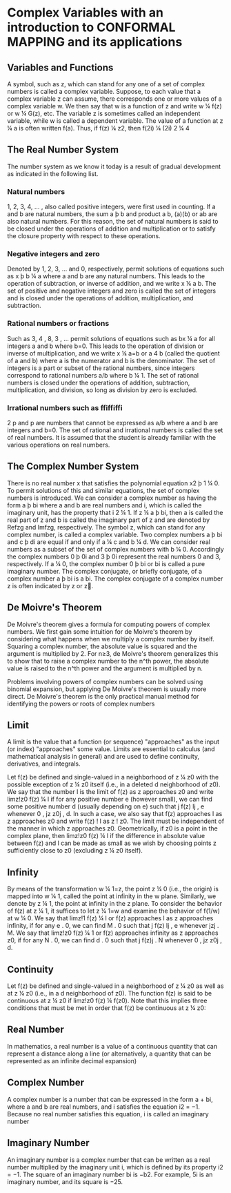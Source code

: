 # Complex Variables with an introduction to CONFORMAL MAPPING and its applications

## Variables and Functions

A symbol, such as z, which can stand for any one of a set of complex numbers is called a complex variable.
Suppose, to each value that a complex variable z can assume, there corresponds one or more values of a
complex variable w. We then say that w is a function of z and write w ¼ f(z) or w ¼ G(z), etc. The variable z
is sometimes called an independent variable, while w is called a dependent variable. The value of a function
at z ¼ a is often written f(a). Thus, if f(z) ¼ z2, then f(2i) ¼ (2i)
2 ¼ 4

## The Real Number System
The number system as we know it today is a result of gradual development as indicated in the following list.
### Natural numbers 

1, 2, 3, 4, ... , also called positive integers, were first used in counting. If a and
b are natural numbers, the sum a þ b and product a  b, (a)(b) or ab are also natural numbers. For
this reason, the set of natural numbers is said to be closed under the operations of addition and
multiplication or to satisfy the closure property with respect to these operations.

### Negative integers and zero

Denoted by 1, 2, 3, ... and 0, respectively, permit solutions
of equations such as x þ b ¼ a where a and b are any natural numbers. This leads to the operation
of subtraction, or inverse of addition, and we write x ¼ a  b.
The set of positive and negative integers and zero is called the set of integers and is closed
under the operations of addition, multiplication, and subtraction.

### Rational numbers or fractions

Such as 3, 4 , 8, 3 , ... permit solutions of equations such as bx ¼ a
for all integers a and b where b=0. This leads to the operation of division or inverse of multiplication, and we write x ¼ a=b or a 4 b (called the quotient of a and b) where a is the numerator
and b is the denominator.
The set of integers is a part or subset of the rational numbers, since integers correspond to
rational numbers a/b where b ¼ 1.
The set of rational numbers is closed under the operations of addition, subtraction, multiplication, and division, so long as division by zero is excluded.

### Irrational numbers such as ffiffiffi

2 p and p are numbers that cannot be expressed as a/b where a and b
are integers and b=0.
The set of rational and irrational numbers is called the set of real numbers. It is assumed that the student
is already familiar with the various operations on real numbers.

## The Complex Number System

There is no real number x that satisfies the polynomial equation x2 þ 1 ¼ 0. To permit solutions of this and
similar equations, the set of complex numbers is introduced.
We can consider a complex number as having the form a þ bi where a and b are real numbers and i,
which is called the imaginary unit, has the property that i
2 ¼ 1. If z ¼ a þ bi, then a is called the real
part of z and b is called the imaginary part of z and are denoted by Refzg and Imfzg, respectively. The
symbol z, which can stand for any complex number, is called a complex variable.
Two complex numbers a þ bi and c þ di are equal if and only if a ¼ c and b ¼ d. We can consider real
numbers as a subset of the set of complex numbers with b ¼ 0. Accordingly the complex numbers 0 þ 0i
and 3 þ 0i represent the real numbers 0 and 3, respectively. If a ¼ 0, the complex number 0 þ bi or bi is
called a pure imaginary number.
The complex conjugate, or briefly conjugate, of a complex number a þ bi is a  bi. The complex
conjugate of a complex number z is often indicated by z or z.

## De Moivre's Theorem

De Moivre's theorem gives a formula for computing powers of complex numbers. We first gain some intuition for de Moivre's theorem by considering what happens when we 
multiply a complex number by itself. Squaring a complex number, the absolute value is squared and the argument is multiplied by 2. For n≥3, 
de Moivre's theorem generalizes this to show that to raise a complex number to the n^th power, the absolute value is raised to the n^th power and the argument 
is multiplied by n.

Problems involving powers of complex numbers can be solved using binomial expansion, but applying De Moivre's theorem is usually more direct.
De Moivre's theorem is the only practical manual method for identifying the powers or roots of complex numbers

## Limit

A limit is the value that a function (or sequence) "approaches" as the input (or index) "approaches" some value. Limits are essential to calculus (and mathematical analysis 
in general) and are used to define continuity, derivatives, and integrals.

Let f(z) be defined and single-valued in a neighborhood of z ¼ z0 with the possible exception of z ¼ z0 itself
(i.e., in a deleted d neighborhood of z0). We say that the number l is the limit of f(z) as z approaches z0
and write limz!z0 f(z) ¼ l if for any positive number e (however small), we can find some positive
number d (usually depending on e) such that j f(z)  lj , e whenever 0 , jz  z0j , d.
In such a case, we also say that f(z) approaches l as z approaches z0 and write f(z) ! l as z ! z0. The
limit must be independent of the manner in which z approaches z0.
Geometrically, if z0 is a point in the complex plane, then limz!z0 f(z) ¼ l if the difference in absolute
value between f(z) and l can be made as small as we wish by choosing points z sufficiently close to z0
(excluding z ¼ z0 itself).

## Infinity

By means of the transformation w ¼ 1=z, the point z ¼ 0 (i.e., the origin) is mapped into w ¼ 1, called the
point at infinity in the w plane. Similarly, we denote by z ¼ 1, the point at infinity in the z plane. To consider the behavior of f(z) at z ¼ 1, it suffices to let z ¼ 1=w and examine the behavior of f(1/w) at w ¼ 0.
We say that limz!1 f(z) ¼ l or f(z) approaches l as z approaches infinity, if for any e . 0, we can find
M . 0 such that j f(z)  lj , e whenever jzj . M.
We say that limz!z0 f(z) ¼ 1 or f(z) approaches infinity as z approaches z0, if for any N . 0, we can find
d . 0 such that j f(z)j . N whenever 0 , jz  z0j , d.

## Continuity
Let f(z) be defined and single-valued in a neighborhood of z ¼ z0 as well as at z ¼ z0 (i.e., in a d
neighborhood of z0). The function f(z) is said to be continuous at z ¼ z0 if limz!z0 f(z) ¼ f(z0). Note
that this implies three conditions that must be met in order that f(z) be continuous at z ¼ z0:

## Real Number
In mathematics, a real number is a value of a continuous quantity that can represent a distance along a line (or alternatively, a quantity that can be represented as an 
infinite decimal expansion)

## Complex Number

A complex number is a number that can be expressed in the form a + bi, where a and b are real numbers, and i satisfies the equation i2 = −1. Because no real number satisfies 
this equation, i is called an imaginary number

## Imaginary Number

An imaginary number is a complex number that can be written as a real number multiplied by the imaginary unit i, which is defined by its property i2 = −1. The square
of an imaginary number bi is −b2. For example, 5i is an imaginary number, and its square is −25.


